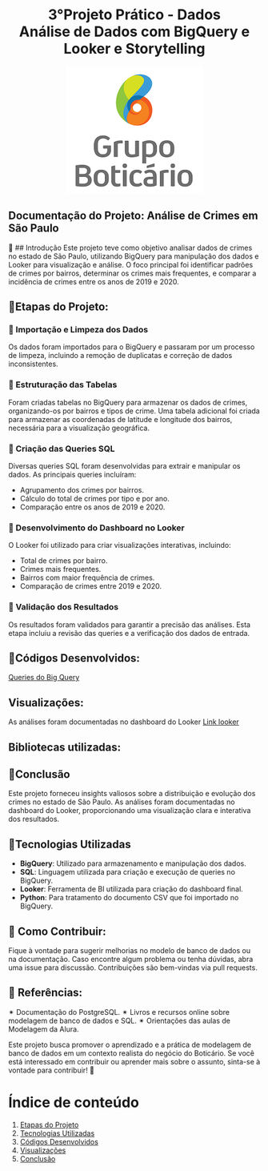 <a id="documentacao"></a>
<h1 align="center">
    3°Projeto Prático - Dados<br>
    Análise de Dados com BigQuery e Looker e Storytelling 
</h1>

 
<p align="center"> 
    <img src="logoGBoti.png" alt="Logo Grupo Boticário"> 
</center>

## Documentação do Projeto: Análise de Crimes em São Paulo

🤖 ## Introdução
Este projeto teve como objetivo analisar dados de crimes no estado de São Paulo, utilizando BigQuery para manipulação dos dados e Looker para visualização e análise. O foco principal foi identificar padrões de crimes por bairros, determinar os crimes mais frequentes, e comparar a incidência de crimes entre os anos de 2019 e 2020.

## 🚀Etapas do Projeto:
### 🎲 Importação e Limpeza dos Dados
Os dados foram importados para o BigQuery e passaram por um processo de limpeza, incluindo a remoção de duplicatas e correção de dados inconsistentes.
### 🎲 Estruturação das Tabelas
Foram criadas tabelas no BigQuery para armazenar os dados de crimes, organizando-os por bairros e tipos de crime. Uma tabela adicional foi criada para armazenar as coordenadas de latitude e longitude dos bairros, necessária para a visualização geográfica.
### 🎲 Criação das Queries SQL
Diversas queries SQL foram desenvolvidas para extrair e manipular os dados. As principais queries incluíram:
- Agrupamento dos crimes por bairros.
- Cálculo do total de crimes por tipo e por ano.
- Comparação entre os anos de 2019 e 2020.
### 🎲 Desenvolvimento do Dashboard no Looker
O Looker foi utilizado para criar visualizações interativas, incluindo:
- Total de crimes por bairro.
- Crimes mais frequentes.
- Bairros com maior frequência de crimes.
- Comparação de crimes entre 2019 e 2020.
### 🎲 Validação dos Resultados
Os resultados foram validados para garantir a precisão das análises. Esta etapa incluiu a revisão das queries e a verificação dos dados de entrada.


## 📑Códigos Desenvolvidos:
[Queries do Big Query](#AnaliseDeDadosBigQuery\Queries.md) 

## Visualizações:
As análises foram documentadas no dashboard do Looker
[Link looker](#https://lookerstudio.google.com/s/qQ3NtS5KZ9A)

## Bibliotecas utilizadas:

## 📄Conclusão
Este projeto forneceu insights valiosos sobre a distribuição e evolução dos crimes no estado de São Paulo. As análises foram documentadas no dashboard do Looker, proporcionando uma visualização clara e interativa dos resultados.


## 📄Tecnologias Utilizadas
- **BigQuery**: Utilizado para armazenamento e manipulação dos dados.
- **SQL**: Linguagem utilizada para criação e execução de queries no BigQuery.
- **Looker**: Ferramenta de BI utilizada para criação do dashboard final.
- **Python**: Para tratamento do documento CSV que foi importado no BigQuery.

## 📄 Como Contribuir:
Fique à vontade para sugerir melhorias no modelo de banco de dados ou na documentação.
Caso encontre algum problema ou tenha dúvidas, abra uma issue para discussão.
Contribuições são bem-vindas via pull requests.

## 📰 Referências:
✴ Documentação do PostgreSQL.
✴ Livros e recursos online sobre modelagem de banco de dados e SQL.
✴ Orientações das aulas de Modelagem da Alura.

Este projeto busca promover o aprendizado e a prática de modelagem de banco de dados em um contexto realista do negócio do Boticário. 
Se você está interessado em contribuir ou aprender mais sobre o assunto, sinta-se à vontade para contribuir! 🚀


# Índice de conteúdo  
1. [Etapas do Projeto](#etapas-do-projeto)  
2. [Tecnologias Utilizadas](#tecnologias-utilizadas)  
3. [Códigos Desenvolvidos](#códigos-desenvolvidos)  
4. [Visualizações](#visualizações)
5. [Conclusão](#conclusão)

